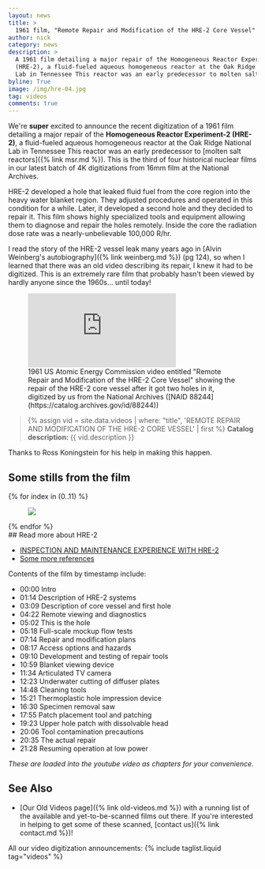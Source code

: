 ```yaml
---
layout: news
title: >
  1961 film, "Remote Repair and Modification of the HRE-2 Core Vessel" digitized
author: nick
category: news
description: >
  A 1961 film detailing a major repair of the Homogeneous Reactor Experiment-2
  (HRE-2), a fluid-fueled aqueous homogeneous reactor at the Oak Ridge National
  Lab in Tennessee This reactor was an early predecessor to molten salt reactors.
byline: True
image: /img/hre-04.jpg
tag: videos
comments: true
---
```


<div class="row">
<div class="col-md-8" markdown="1">

We're **super** excited to announce the recent digitization of a 1961 film
detailing a major repair of the **Homogeneous Reactor Experiment-2 (HRE-2)**, a
fluid-fueled aqueous homogeneous reactor at the Oak Ridge National Lab in
Tennessee This reactor was an early predecessor to [molten salt reactors]({%
link msr.md %}). This is the third of four historical nuclear films in our
latest batch of 4K digitizations from 16mm film at the National Archives.

HRE-2 developed a hole that leaked fluid fuel from the core region into the
heavy water blanket region. They adjusted procedures and operated in this
condition for a while. Later, it developed a second hole and they decided to
repair it. This film shows highly specialized tools and equipment allowing them
to diagnose and repair the holes remotely. Inside the core the radiation dose
rate was a nearly-unbelievable 100,000 R/hr.

I read the story of the HRE-2 vessel leak many years ago in [Alvin Weinberg's
autobiography]({% link weinberg.md %}) (pg 124), so when I learned that there
was an old video describing its repair, I knew it had to be digitized. This is
an extremely rare film that probably hasn't been viewed by hardly anyone since
the 1960s... until today!

<figure>
<div class="ratio ratio-16x9">
<iframe
src="https://www.youtube.com/embed/Dc2VZav17Ag" title="Remote Repair and Modification of the HRE-2 Core Vessel" 
frameborder="0" allow="accelerometer; autoplay; clipboard-write;
encrypted-media; gyroscope; picture-in-picture; web-share"
allowfullscreen></iframe>
</div>
<figcaption markdown="1">1961 US Atomic Energy Commission video entitled "Remote
Repair and Modification of the HRE-2 Core Vessel" showing the repair of the
HRE-2 core vessel after it got two holes in it, digitized by us from the
National Archives ([NAID 88244](https://catalog.archives.gov/id/88244))
</figcaption>
</figure>

<blockquote class="blockquote">
{% assign vid = site.data.videos | where: "title", 'REMOTE REPAIR AND MODIFICATION OF THE HRE-2 CORE VESSEL' | first %}
<b>Catalog description: </b> {{ vid.description }}
</blockquote>

Thanks to Ross Koningstein for his help in making this happen.

</div></div>

<div class="row">
<div class="col-md-12" markdown="1">

## Some stills from the film

<div class="row">
 {% for index in (0..11) %} 
  <div class="col col-xl-4 col-lg-6 col-md-8 col-sm-12 col-12 p-0">
    <figure class="figure">
      <a
        href="/img/hre-{{index| prepend: '00' | slice: -2, 2 }}.jpg"
      >
        <img
          src="/img/hre-{{index | prepend: '00' | slice: -2, 2 }}.jpg"
          class="img-fluid"
        />
      </a>
    </figure>
  </div>
 {% endfor %}
  </div>
</div>
</div>

<div class="row">
<div class="col-md-8" markdown="1">
## Read more about HRE-2

- [INSPECTION AND MAINTENANCE EXPERIENCE WITH HRE-2](https://www.osti.gov/biblio/4185668)
- [Some more references](https://www.google.com/books/edition/Nuclear_Safety/Lc9eg1BKlI0C?hl=en&gbpv=1&dq=claiborne+%22leak+in+the+homogeneous+reactor+test+core+tank%22&pg=RA6-PA115&printsec=frontcover)

Contents of the film by timestamp include:

- 00:00 Intro
- 01:14 Description of HRE-2 systems
- 03:09 Description of core vessel and first hole
- 04:22 Remote viewing and diagnostics
- 05:02 This is the hole
- 05:18 Full-scale mockup flow tests
- 07:14 Repair and modification plans
- 08:17 Access options and hazards
- 09:10 Development and testing of repair tools
- 10:59 Blanket viewing device
- 11:34 Articulated TV camera
- 12:23 Underwater cutting of diffuser plates
- 14:48 Cleaning tools
- 15:21 Thermoplastic hole impression device
- 16:30 Specimen removal saw
- 17:55 Patch placement tool and patching
- 19:23 Upper hole patch with dissolvable head
- 20:06 Tool contamination precautions
- 20:35 The actual repair
- 21:28 Resuming operation at low power

_These are loaded into the youtube video as chapters for your convenience._

## See Also

- [Our Old Videos page]({% link old-videos.md %}) with a running list of the available and yet-to-be-scanned films
  out there. If you're interested in helping to get some of these scanned, [contact us]({% link contact.md %})!

All our video digitization announcements:
{% include taglist.liquid tag="videos" %}

</div></div>
